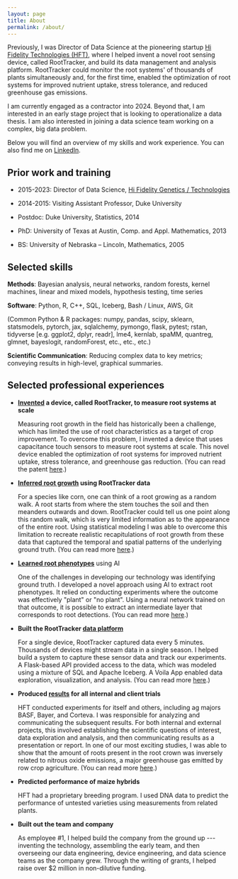 ```yaml
---
layout: page
title: About
permalink: /about/
---
```


Previously, I was Director of Data Science at the pioneering startup
[Hi Fidelity Technologies
(HFT)](https://www.hifidelitytechnologies.com/), where I helped invent
a novel root sensing device, called RootTracker, and build its data
management and analysis platform.  RootTracker could monitor the root
systems' of thousands of plants simultaneously and, for the first
time, enabled the optimization of root systems for improved nutrient
uptake, stress tolerance, and reduced greenhouse gas emissions.  

I am currently engaged as a contractor into 2024.  Beyond that, I am
interested in an early stage project that is looking to operationalize
a data thesis.  I am also interested in joining a data science team
working on a complex, big data problem.

Below you will find an overview of my skills and work experience.  You
can also find me on
[LinkedIn](https://www.linkedin.com/in/jesse-windle-19802836).


## Prior work and training

- 2015-2023: Director of Data Science, [Hi Fidelity Genetics /
  Technologies](https://www.hifidelitytechnologies.com/)
- 2014-2015: Visiting Assistant Professor, Duke University

- Postdoc: Duke University, Statistics, 2014
- PhD: University of Texas at Austin, Comp. and Appl. Mathematics, 2013
- BS: University of Nebraska – Lincoln, Mathematics, 2005


## Selected skills

**Methods**: Bayesian analysis, neural networks, random forests, kernel machines, linear and mixed models, hypothesis testing, time series

**Software**: Python, R, C++, SQL, Iceberg, Bash / Linux, AWS, Git

(Common Python & R packages: numpy, pandas, scipy, sklearn,
statsmodels, pytorch, jax, sqlalchemy, pymongo, flask, pytest; rstan,
tidyverse [e.g. ggplot2, dplyr, readr], lme4, kernlab, spaMM,
quantreg, glmnet, bayeslogit, randomForest, etc., etc., etc.)

**Scientific Communication**: Reducing complex data to key metrics;
conveying results in high-level, graphical summaries.


## Selected professional experiences

- **[Invented](https://patents.google.com/patent/US11293910B2/) a
  device, called RootTracker, to measure root systems at scale**
  
    Measuring root growth in the field has historically been a
    challenge, which has limited the use of root characteristics as a
    target of crop improvement.  To overcome this problem, I invented
    a device that uses capacitance touch sensors to measure root
    systems at scale.  This novel device enabled the optimization of
    root systems for improved nutrient uptake, stress tolerance, and
    greenhouse gas reduction.  (You can read the patent
    [here](https://patents.google.com/patent/US11293910B2/).)
  
- **[Inferred root growth](../2023/07/26/rootmodel.html) using
  RootTracker data**

	For a species like corn, one can think of a root growing as a
    random walk.  A root starts from where the stem touches the soil
    and then meanders outwards and down.  RootTracker could tell us
    one point along this random walk, which is very limited
    information as to the appearance of the entire root.  Using
    statistical modeling I was able to overcome this limitation to
    recreate realistic recapitulations of root growth from these data
    that captured the temporal and spatial patterns of the underlying
    ground truth.  (You can read more
    [here](../2023/07/26/rootmodel.html).)

- **[Learned root
  phenotypes](../2023/11/01/ai-for-root-phenotyping.html)** using AI

  One of the challenges in developing our technology was identifying
  ground truth.  I developed a novel approach using AI to extract root
  phenotypes.  It relied on conducting experiments where the outcome
  was effectively "plant" or "no plant".  Using a neural network
  trained on that outcome, it is possible to extract an intermediate
  layer that corresponds to root detections.  (You can read more
  [here](../2023/11/01/ai-for-root-phenotyping.html).)

- **Built the RootTracker [data platform](../2023/08/09/data-engineering.html)**
  
    For a single device, RootTracker captured data every 5 minutes.
    Thousands of devices might stream data in a single season.  I
    helped build a system to capture these sensor data and track our
    experiments.  A Flask-based API provided access to the data, which
    was modeled using a mixture of SQL and Apache Iceberg.  A Voila
    App enabled data exploration, visualization, and analysis.  (You
    can read more [here](../2023/08/09/data-engineering.html).)

- **Produced [results](../2023/09/12/rtda.html) for all internal and client trials**

	HFT conducted experiments for itself and others, including ag
    majors BASF, Bayer, and Corteva.  I was responsible for analyzing
    and communicating the subsequent results.  For both internal and
    external projects, this involved establishing the scientific
    questions of interest, data exploration and analysis, and then
    communicating results as a presentation or report.  In one of our
    most exciting studies, I was able to show that the amount of roots
    present in the root crown was inversely related to nitrous oxide
    emissions, a major greenhouse gas emitted by row crop agriculture.
    (You can read more [here](../2023/09/12/rtda.html).)
	
- **Predicted performance of maize hybrids**

	HFT had a proprietary breeding program.  I used DNA data to
    predict the performance of untested varieties using measurements
    from related plants.

- **Built out the team and company**

	As employee #1, I helped build the company from the ground up ---
    inventing the technology, assembling the early team, and then
    overseeing our data engineering, device engineering, and data
    science teams as the company grew.  Through the writing of grants,
    I helped raise over $2 million in non-dilutive funding.
		
		

		
